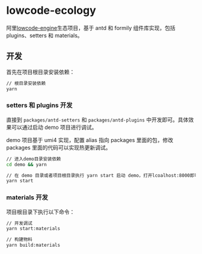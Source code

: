 # lowcode-ecology

阿里[lowcode-engine](https://lowcode-engine.cn/)生态项目，基于 antd 和 formily 组件库实现，包括 plugins、setters 和 materials。

## 开发

首先在项目根目录安装依赖：

```bash
// 根目录安装依赖
yarn
```

### setters 和 plugins 开发

直接到 `packages/antd-setters` 和 `packages/antd-plugins` 中开发即可。具体效果可以通过启动 demo 项目进行调试。

demo 项目基于 umi4 实现，配置 alias 指向 packages 里面的包，修改 packages 里面的代码可以实现热更新调试。

```bash
// 进入demo目录安装依赖
cd demo && yarn

// 在 demo 目录或者项目根目录执行 yarn start 启动 demo，打开lcoalhost:8000即可访问
yarn start
```

### materials 开发

项目根目录下执行以下命令：

```bash
// 开发调试
yarn start:materials

// 构建物料
yarn build:materials
```
